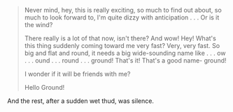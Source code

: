 <blockquote>
  <p>Never mind, hey, this is really exciting, so much to find out about, so much to
  look forward to, I'm quite dizzy with anticipation . . . Or is it the wind?</p>
  
  <p>There really is a lot of that now, isn't there? And wow! Hey! What's this thing
  suddenly coming toward me very fast? Very, very fast. So big and flat and round,
  it needs a big wide-sounding name like . . . ow . . . ound . . . round . . .
  ground! That's it! That's a good name- ground!</p>
  
  <p>I wonder if it will be friends with me?</p>
  
  <p>Hello Ground!</p>
</blockquote>

<p>And the rest, after a sudden wet thud, was silence.</p>
